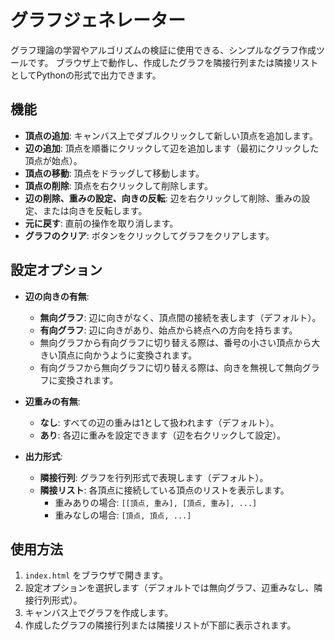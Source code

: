 # グラフジェネレーター

グラフ理論の学習やアルゴリズムの検証に使用できる、シンプルなグラフ作成ツールです。
ブラウザ上で動作し、作成したグラフを隣接行列または隣接リストとしてPythonの形式で出力できます。

## 機能

- **頂点の追加**: キャンバス上でダブルクリックして新しい頂点を追加します。
- **辺の追加**: 頂点を順番にクリックして辺を追加します（最初にクリックした頂点が始点）。
- **頂点の移動**: 頂点をドラッグして移動します。
- **頂点の削除**: 頂点を右クリックして削除します。
- **辺の削除、重みの設定、向きの反転**: 辺を右クリックして削除、重みの設定、または向きを反転します。
- **元に戻す**: 直前の操作を取り消します。
- **グラフのクリア**: ボタンをクリックしてグラフをクリアします。

## 設定オプション

- **辺の向きの有無**: 
  - **無向グラフ**: 辺に向きがなく、頂点間の接続を表します（デフォルト）。
  - **有向グラフ**: 辺に向きがあり、始点から終点への方向を持ちます。
  - 無向グラフから有向グラフに切り替える際は、番号の小さい頂点から大きい頂点に向かうように変換されます。
  - 有向グラフから無向グラフに切り替える際は、向きを無視して無向グラフに変換されます。

- **辺重みの有無**:
  - **なし**: すべての辺の重みは1として扱われます（デフォルト）。
  - **あり**: 各辺に重みを設定できます（辺を右クリックして設定）。

- **出力形式**:
  - **隣接行列**: グラフを行列形式で表現します（デフォルト）。
  - **隣接リスト**: 各頂点に接続している頂点のリストを表示します。
    - 重みありの場合: `[[頂点, 重み], [頂点, 重み], ...]`
    - 重みなしの場合: `[頂点, 頂点, ...]`

## 使用方法

1. `index.html` をブラウザで開きます。
2. 設定オプションを選択します（デフォルトでは無向グラフ、辺重みなし、隣接行列形式）。
3. キャンバス上でグラフを作成します。
4. 作成したグラフの隣接行列または隣接リストが下部に表示されます。